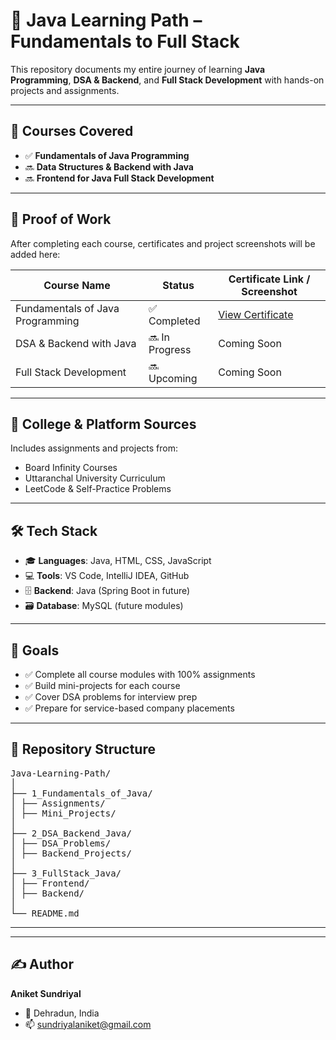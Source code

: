 # 🚀 Java Learning Path – Fundamentals to Full Stack  

This repository documents my entire journey of learning **Java Programming**, **DSA & Backend**, and **Full Stack Development** with hands-on projects and assignments.  

---

## 📘 Courses Covered  
- ✅ **Fundamentals of Java Programming**  
- 🔜 **Data Structures & Backend with Java**  
- 🔜 **Frontend for Java Full Stack Development**  

---

## 🧪 Proof of Work  
After completing each course, certificates and project screenshots will be added here:  

| Course Name                      | Status        | Certificate Link / Screenshot        |
|----------------------------------|---------------|------------------------------------- |
| Fundamentals of Java Programming | ✅ Completed  | [View Certificate](#)               |
| DSA & Backend with Java          | 🔜 In Progress| Coming Soon                         |
| Full Stack Development           | 🔜 Upcoming   | Coming Soon                         |

---

## 🏫 College & Platform Sources  
Includes assignments and projects from:  
- Board Infinity Courses  
- Uttaranchal University Curriculum  
- LeetCode & Self-Practice Problems  

---

## 🛠️ Tech Stack  
- 🎓 **Languages**: Java, HTML, CSS, JavaScript  
- 💻 **Tools**: VS Code, IntelliJ IDEA, GitHub  
- 🗄 **Backend**: Java (Spring Boot in future)  
- 🗃 **Database**: MySQL (future modules)  

---

## 🎯 Goals  
- ✅ Complete all course modules with 100% assignments  
- ✅ Build mini-projects for each course  
- ✅ Cover DSA problems for interview prep  
- ✅ Prepare for service-based company placements  

---

## 📂 Repository Structure  
<pre>
Java-Learning-Path/
│
├── 1_Fundamentals_of_Java/
│ ├── Assignments/
│ ├── Mini_Projects/
│
├── 2_DSA_Backend_Java/
│ ├── DSA_Problems/
│ ├── Backend_Projects/
│
├── 3_FullStack_Java/
│ ├── Frontend/
│ ├── Backend/
│
└── README.md
</pre>

---

---

## ✍️ Author  
**Aniket Sundriyal**  
- 📍 Dehradun, India  
- 📫 sundriyalaniket@gmail.com  
